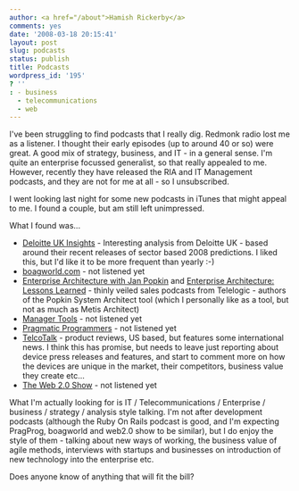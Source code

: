 ```yaml
---
author: <a href="/about">Hamish Rickerby</a>
comments: yes
date: '2008-03-18 20:15:41'
layout: post
slug: podcasts
status: publish
title: Podcasts
wordpress_id: '195'
? ''
: - business
  - telecommunications
  - web
---
```


I've been struggling to find podcasts that I really dig.  Redmonk radio lost me as a listener.  I thought their early episodes (up to around 40 or so) were great.  A good mix of strategy, business, and IT - in a general sense.  I'm quite an enterprise focussed generalist, so that really appealed to me.  However, recently they have released the RIA and IT Management podcasts, and they are not for me at all - so I unsubscribed.

I went looking last night for some new podcasts in iTunes that might appeal to me.  I found a couple, but am still left unimpressed.

What I found was...
<ul>
	<li><a href="http://feeds.feedburner.com/DeliotteUKInsights">Deloitte UK Insights</a> - Interesting analysis from Deloitte UK - based around their recent releases of sector based 2008 predictions.  I liked this, but I'd like it to be more frequent than yearly :-)</li>
	<li><a href="http://feeds.feedburner.com/boagworldpodcast?v=2">boagworld.com</a> - not listened yet</li>
	<li><a href="http://www.newworldpodcasting.com/files/tracking/feed/telelogic/57_feed_itunes.xml">Enterprise Architecture with Jan Popkin</a> and <a href="http://www.newworldpodcasting.com/files/tracking/feed/telelogic/53_feed_itunes.xml">Enterprise Architecture: Lessons Learned</a> - thinly veiled sales podcasts from Telelogic - authors of the Popkin System Architect tool (which I personally like as a tool, but not as much as Metis Architect)</li>
	<li><a href="http://www.manager-tools.com/podcasts/feed/rss2">Manager Tools</a> - not listened yet</li>
	<li><a href="http://pragprog.com/podcasts/feed.rss">Pragmatic Programmers</a> - not listened yet</li>
	<li><a href="http://feeds.jabalog.com/telcotalk">TelcoTalk</a> - product reviews, US based, but features some international news.  I think this has promise, but needs to leave just reporting about device press releases and features, and start to comment more on how the devices are unique in the market, their competitors, business value they create etc...</li>
	<li><a href="http://feeds.feedburner.com/web20Show">The Web 2.0 Show</a> - not listened yet</li>
</ul>

What I'm actually looking for is IT / Telecommunications / Enterprise / business / strategy / analysis style talking.  I'm not after development podcasts (although the Ruby On Rails podcast is good, and I'm expecting PragProg, boagworld and web2.0 show to be similar), but I do enjoy the style of them - talking about new ways of working, the business value of agile methods, interviews with startups and businesses on introduction of new technology into the enterprise etc.  

Does anyone know of anything that will fit the bill?
